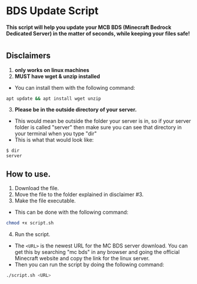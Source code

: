 # BDS Update Script

**This script will help you update your MCB BDS (Minecraft Bedrock Dedicated Server) in the matter of seconds, while keeping your files safe!** 

#
## Disclaimers
1. **only works on linux machines**
2. **MUST have wget & unzip installed**
- You can install them with the following command: 
```sh
apt update && apt install wget unzip
```
3. **Please be in the outside directory of your server.**
- This would mean be outside the folder your server is in, so if your server folder is called "server" then make sure you can see that directory in your terminal when you type "dir"
- This is what that would look like:
```
$ dir
server
```
## How to use.
1. Download the file.
2. Move the file to the folder explained in disclaimer #3.
3. Make the file executable.
- This can be done with the following command:
```sh
chmod +x script.sh
```
4. Run the script.
 - The `<URL>` is the newest URL for the MC BDS server download. You can get this by searching "mc bds" in any browser and going the official Minecraft website and copy the link for the linux server.
 - Then you can run the script by doing the following command:
```sh
./script.sh <URL>
```
